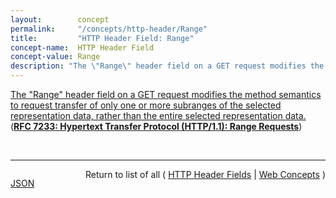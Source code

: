 ```yaml
---
layout:        concept
permalink:     "/concepts/http-header/Range"
title:         "HTTP Header Field: Range"
concept-name:  HTTP Header Field
concept-value: Range
description: "The \"Range\" header field on a GET request modifies the method semantics to request transfer of only one or more subranges of the selected representation data, rather than the entire selected representation data."
---
```


[The "Range" header field on a GET request modifies the method semantics to request transfer of only one or more subranges of the selected representation data, rather than the entire selected representation data.](https://datatracker.ietf.org/doc/html/rfc7233#section-3.1 "Read documentation for HTTP Header Field &#34;Range&#34;") (**[RFC 7233: Hypertext Transfer Protocol (HTTP/1.1): Range Requests](/specs/IETF/RFC/7233 "The Hypertext Transfer Protocol (HTTP) is an application-level protocol for distributed, collaborative, hypertext information systems. This document defines range requests and the rules for constructing and combining responses to those requests.")**)

<br/>
<hr/>

<p style="float : left"><a href="./Range.json" title="JSON representing this particular Web Concept value">JSON</a></p>
<p style="text-align: right">Return to list of all ( <a href="../http-header/">HTTP Header Fields</a> | <a href="../">Web Concepts</a> )</p>
